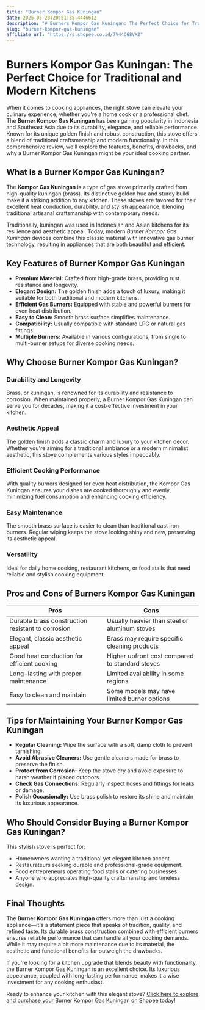 ```yaml
---
title: "Burner Kompor Gas Kuningan"
date: 2025-05-23T20:51:35.444661Z
description: "# Burners Kompor Gas Kuningan: The Perfect Choice for Traditional and Modern Kitchens..."
slug: "burner-kompor-gas-kuningan"
affiliate_url: "https://s.shopee.co.id/7V44C68VX2"
---
```

# Burners Kompor Gas Kuningan: The Perfect Choice for Traditional and Modern Kitchens

When it comes to cooking appliances, the right stove can elevate your culinary experience, whether you're a home cook or a professional chef. The **Burner Kompor Gas Kuningan** has been gaining popularity in Indonesia and Southeast Asia due to its durability, elegance, and reliable performance. Known for its unique golden finish and robust construction, this stove offers a blend of traditional craftsmanship and modern functionality. In this comprehensive review, we'll explore the features, benefits, drawbacks, and why a Burner Kompor Gas Kuningan might be your ideal cooking partner.

## What is a Burner Kompor Gas Kuningan?

The **Kompor Gas Kuningan** is a type of gas stove primarily crafted from high-quality kuningan (brass). Its distinctive golden hue and sturdy build make it a striking addition to any kitchen. These stoves are favored for their excellent heat conduction, durability, and stylish appearance, blending traditional artisanal craftsmanship with contemporary needs.

Traditionally, kuningan was used in Indonesian and Asian kitchens for its resilience and aesthetic appeal. Today, modern *Burner Kompor Gas Kuningan* devices combine this classic material with innovative gas burner technology, resulting in appliances that are both beautiful and efficient.

## Key Features of Burner Kompor Gas Kuningan

- **Premium Material:** Crafted from high-grade brass, providing rust resistance and longevity.
- **Elegant Design:** The golden finish adds a touch of luxury, making it suitable for both traditional and modern kitchens.
- **Efficient Gas Burners:** Equipped with stable and powerful burners for even heat distribution.
- **Easy to Clean:** Smooth brass surface simplifies maintenance.
- **Compatibility:** Usually compatible with standard LPG or natural gas fittings.
- **Multiple Burners:** Available in various configurations, from single to multi-burner setups for diverse cooking needs.

## Why Choose Burner Kompor Gas Kuningan?

### Durability and Longevity

Brass, or kuningan, is renowned for its durability and resistance to corrosion. When maintained properly, a Burner Kompor Gas Kuningan can serve you for decades, making it a cost-effective investment in your kitchen.

### Aesthetic Appeal

The golden finish adds a classic charm and luxury to your kitchen decor. Whether you're aiming for a traditional ambiance or a modern minimalist aesthetic, this stove complements various styles impeccably.

### Efficient Cooking Performance

With quality burners designed for even heat distribution, the Kompor Gas Kuningan ensures your dishes are cooked thoroughly and evenly, minimizing fuel consumption and enhancing cooking efficiency.

### Easy Maintenance

The smooth brass surface is easier to clean than traditional cast iron burners. Regular wiping keeps the stove looking shiny and new, preserving its aesthetic appeal.

### Versatility

Ideal for daily home cooking, restaurant kitchens, or food stalls that need reliable and stylish cooking equipment.

## Pros and Cons of Burners Kompor Gas Kuningan

| Pros                                              | Cons                                                    |
|---------------------------------------------------|---------------------------------------------------------|
| Durable brass construction resistant to corrosion | Usually heavier than steel or aluminum stoves        |
| Elegant, classic aesthetic appeal               | Brass may require specific cleaning products       |
| Good heat conduction for efficient cooking     | Higher upfront cost compared to standard stoves     |
| Long-lasting with proper maintenance           | Limited availability in some regions                |
| Easy to clean and maintain                     | Some models may have limited burner options           |

## Tips for Maintaining Your Burner Kompor Gas Kuningan

- **Regular Cleaning:** Wipe the surface with a soft, damp cloth to prevent tarnishing.
- **Avoid Abrasive Cleaners:** Use gentle cleaners made for brass to preserve the finish.
- **Protect from Corrosion:** Keep the stove dry and avoid exposure to harsh weather if placed outdoors.
- **Check Gas Connections:** Regularly inspect hoses and fittings for leaks or damage.
- **Polish Occasionally:** Use brass polish to restore its shine and maintain its luxurious appearance.

## Who Should Consider Buying a Burner Kompor Gas Kuningan?

This stylish stove is perfect for:
- Homeowners wanting a traditional yet elegant kitchen accent.
- Restaurateurs seeking durable and professional-grade equipment.
- Food entrepreneurs operating food stalls or catering businesses.
- Anyone who appreciates high-quality craftsmanship and timeless design.

## Final Thoughts

The **Burner Kompor Gas Kuningan** offers more than just a cooking appliance—it's a statement piece that speaks of tradition, quality, and refined taste. Its durable brass construction combined with efficient burners ensures reliable performance that can handle all your cooking demands. While it may require a bit more maintenance due to its material, the aesthetic and functional benefits far outweigh the drawbacks.

If you're looking for a kitchen upgrade that blends beauty with functionality, the Burner Kompor Gas Kuningan is an excellent choice. Its luxurious appearance, coupled with long-lasting performance, makes it a wise investment for any cooking enthusiast.

Ready to enhance your kitchen with this elegant stove? [Click here to explore and purchase your Burner Kompor Gas Kuningan on Shopee](https://s.shopee.co.id/7V44C68VX2) today!